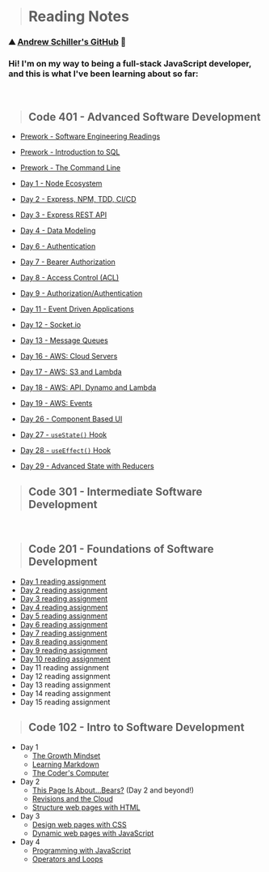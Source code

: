 > # Reading Notes

### ⛰️ [Andrew Schiller's GitHub](https://github.com/schillerandrew) 🌲

### Hi! I'm on my way to being a full-stack JavaScript developer, and this is what I've been learning about so far:

&nbsp;

> ## Code 401 - Advanced Software Development

- [Prework - Software Engineering Readings](https://schillerandrew.github.io/reading-notes/prework-engineering)
- [Prework - Introduction to SQL](https://schillerandrew.github.io/reading-notes/prework-sql/prework-sql)
- [Prework - The Command Line](https://schillerandrew.github.io/reading-notes/prework-terminal)

- [Day 1 - Node Ecosystem](https://schillerandrew.github.io/reading-notes/read01)
- [Day 2 - Express, NPM, TDD, CI/CD](https://schillerandrew.github.io/reading-notes/read02)
- [Day 3 - Express REST API](https://schillerandrew.github.io/reading-notes/read03)
- [Day 4 - Data Modeling](https://schillerandrew.github.io/reading-notes/read04)
- [Day 6 - Authentication](https://schillerandrew.github.io/reading-notes/read06)
- [Day 7 - Bearer Authorization](https://schillerandrew.github.io/reading-notes/read07)
- [Day 8 - Access Control (ACL)](https://schillerandrew.github.io/reading-notes/read08)
- [Day 9 - Authorization/Authentication](https://schillerandrew.github.io/reading-notes/read09)
- [Day 11 - Event Driven Applications](https://schillerandrew.github.io/reading-notes/read11)
- [Day 12 - Socket.io](https://schillerandrew.github.io/reading-notes/read12)
- [Day 13 - Message Queues](https://schillerandrew.github.io/reading-notes/read13)
- [Day 16 - AWS: Cloud Servers](https://schillerandrew.github.io/reading-notes/read16)
- [Day 17 - AWS: S3 and Lambda](https://schillerandrew.github.io/reading-notes/read17)
- [Day 18 - AWS: API, Dynamo and Lambda](https://schillerandrew.github.io/reading-notes/read18)
- [Day 19 - AWS: Events](https://schillerandrew.github.io/reading-notes/read19)
- [Day 26 - Component Based UI](https://schillerandrew.github.io/reading-notes/read26)
- [Day 27 - `useState()` Hook](https://schillerandrew.github.io/reading-notes/read27)
- [Day 28 - `useEffect()` Hook](https://schillerandrew.github.io/reading-notes/read28)
- [Day 29 - Advanced State with Reducers](https://schillerandrew.github.io/reading-notes/read29)

> ## Code 301 - Intermediate Software Development

&nbsp;

> ## Code 201 - Foundations of Software Development

- [Day 1 reading assignment](https://schillerandrew.github.io/reading-notes/class-01)
- [Day 2 reading assignment](https://schillerandrew.github.io/reading-notes/class-02)
- [Day 3 reading assignment](https://schillerandrew.github.io/reading-notes/class-03)
- [Day 4 reading assignment](https://schillerandrew.github.io/reading-notes/class-04)
- [Day 5 reading assignment](https://schillerandrew.github.io/reading-notes/class-05)
- [Day 6 reading assignment](https://schillerandrew.github.io/reading-notes/class-06)
- [Day 7 reading assignment](https://schillerandrew.github.io/reading-notes/class-07)
- [Day 8 reading assignment](https://schillerandrew.github.io/reading-notes/class-08)
- [Day 9 reading assignment](https://schillerandrew.github.io/reading-notes/class-09)
- [Day 10 reading assignment](https://schillerandrew.github.io/reading-notes/class-10)
- Day 11 reading assignment
- Day 12 reading assignment
- Day 13 reading assignment
- Day 14 reading assignment
- Day 15 reading assignment

> ## Code 102 - Intro to Software Development

- Day 1
  - [The Growth Mindset](https://schillerandrew.github.io/reading-notes/growth-mindset)
  - [Learning Markdown](https://schillerandrew.github.io/reading-notes/01read-learning-markdown)
  - [The Coder's Computer](https://schillerandrew.github.io/reading-notes/02read-coders-computer)
- Day 2
  - [This Page Is About...Bears?](https://schillerandrew.github.io/04-lab-wireframing/index.html) (Day 2 and beyond!)
  - [Revisions and the Cloud](https://schillerandrew.github.io/reading-notes/03read-revisions-cloud)
  - [Structure web pages with HTML](https://schillerandrew.github.io/reading-notes/04read-structure-pages)
- Day 3
  - [Design web pages with CSS](05read-design-css)
  - [Dynamic web pages with JavaScript](06read-dynamic-javascript)
- Day 4
  - [Programming with JavaScript](07read-programming-js)
  - [Operators and Loops](08read-operators-loops)
